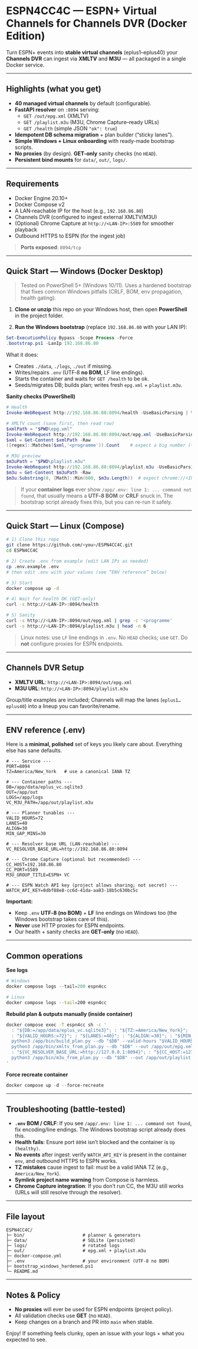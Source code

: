 # ESPN4CC4C — ESPN+ Virtual Channels for Channels DVR (Docker Edition)

Turn ESPN+ events into **stable virtual channels** (eplus1–eplus40) your **Channels DVR** can ingest via **XMLTV** and **M3U** — all packaged in a single Docker service.

---

## Highlights (what you get)

- **40 managed virtual channels** by default (configurable).
- **FastAPI resolver** on `:8094` serving:
  - `GET /out/epg.xml` (XMLTV)
  - `GET /playlist.m3u` (M3U, Chrome Capture–ready URLs)
  - `GET /health` (simple JSON `"ok": true`)
- **Idempotent DB schema migration** + plan builder (“sticky lanes”).
- **Simple Windows + Linux onboarding** with ready-made bootstrap scripts.
- **No proxies** (by design). **GET-only** sanity checks (no `HEAD`).
- **Persistent bind mounts** for `data/`, `out/`, `logs/`.

---

## Requirements

- Docker Engine 20.10+
- Docker Compose v2
- A LAN‑reachable IP for the host (e.g., `192.168.86.80`)
- Channels DVR (configured to ingest external XMLTV/M3U)  
- (Optional) Chrome Capture at `http://<LAN-IP>:5589` for smoother playback
- Outbound HTTPS to ESPN (for the ingest job)

> **Ports exposed**: `8094/tcp`

---

## Quick Start — Windows (Docker Desktop)

> Tested on PowerShell 5+ (Windows 10/11). Uses a hardened bootstrap that fixes common Windows pitfalls (CRLF, BOM, env propagation, health gating).

1) **Clone or unzip** this repo on your Windows host, then open **PowerShell** in the project folder.

2) **Run the Windows bootstrap** (replace `192.168.86.80` with your LAN IP):
```powershell
Set-ExecutionPolicy Bypass -Scope Process -Force
.bootstrap.ps1 -LanIp 192.168.86.80
```

What it does:
- Creates `./data`, `./logs`, `./out` if missing.
- Writes/repairs `.env` (UTF‑8 **no BOM**, LF line endings).
- Starts the container and waits for `GET /health` to be ok.
- Seeds/migrates DB; builds plan; writes fresh `epg.xml` + `playlist.m3u`.

**Sanity checks (PowerShell)**

```powershell
# Health
Invoke-WebRequest http://192.168.86.80:8094/health -UseBasicParsing | % Content

# XMLTV count (save first, then read raw)
$xmlPath = "$PWD\epg.xml"
Invoke-WebRequest http://192.168.86.80:8094/out/epg.xml -UseBasicParsing -OutFile $xmlPath
$xml = Get-Content $xmlPath -Raw
([regex]::Matches($xml,'<programme')).Count    # expect a big number (~5749)

# M3U preview
$m3uPath = "$PWD\playlist.m3u"
Invoke-WebRequest http://192.168.86.80:8094/playlist.m3u -UseBasicParsing -OutFile $m3uPath
$m3u = Get-Content $m3uPath -Raw
$m3u.Substring(0, [Math]::Min(600, $m3u.Length))  # expect chrome://<IP>:5589/stream?.../vc/<lane>
```

> If your **container logs** ever show `/app/.env: line 1: ... command not found`, that usually means a **UTF‑8 BOM** or **CRLF** snuck in. The bootstrap script already fixes this, but you can re-run it safely.

---

## Quick Start — Linux (Compose)

```bash
# 1) Clone this repo
git clone https://github.com/<you>/ESPN4CC4C.git
cd ESPN4CC4C

# 2) Create .env from example (edit LAN IPs as needed)
cp .env.example .env
# then edit .env with your values (see “ENV reference” below)

# 3) Start
docker compose up -d

# 4) Wait for health OK (GET-only)
curl -s http://<LAN-IP>:8094/health

# 5) Sanity
curl -s http://<LAN-IP>:8094/out/epg.xml | grep -c '<programme'
curl -s http://<LAN-IP>:8094/playlist.m3u | head -n 6
```

> Linux notes: use `LF` line endings in `.env`. No `HEAD` checks; use `GET`. Do **not** configure proxies for ESPN endpoints.

---

## Channels DVR Setup

- **XMLTV URL**: `http://<LAN-IP>:8094/out/epg.xml`
- **M3U URL**: `http://<LAN-IP>:8094/playlist.m3u`

Group/title examples are included; Channels will map the lanes (`eplus1…eplus40`) into a lineup you can favorite/rename.

---

## ENV reference (.env)

Here is a **minimal, polished** set of keys you likely care about. Everything else has sane defaults.

```dotenv
# --- Service ---
PORT=8094
TZ=America/New_York   # use a canonical IANA TZ

# --- Container paths ---
DB=/app/data/eplus_vc.sqlite3
OUT=/app/out
LOGS=/app/logs
VC_M3U_PATH=/app/out/playlist.m3u

# --- Planner tunables ---
VALID_HOURS=72
LANES=40
ALIGN=30
MIN_GAP_MINS=30

# --- Resolver base URL (LAN-reachable) ---
VC_RESOLVER_BASE_URL=http://192.168.86.80:8094

# --- Chrome Capture (optional but recommended) ---
CC_HOST=192.168.86.80
CC_PORT=5589
M3U_GROUP_TITLE=ESPN+ VC

# --- ESPN Watch API key (project allows sharing; not secret) ---
WATCH_API_KEY=0dbf88e8-cc6d-41da-aa83-18b5c630bc5c
```

**Important:**  
- Keep `.env` **UTF‑8 (no BOM)** + **LF** line endings on Windows too (the Windows bootstrap takes care of this).  
- **Never** use HTTP proxies for ESPN endpoints.  
- Our health + sanity checks are **GET-only** (no `HEAD`).

---

## Common operations

**See logs**  
```powershell
# Windows
docker compose logs --tail=200 espn4cc
```
```bash
# Linux
docker compose logs --tail=200 espn4cc
```

**Rebuild plan & outputs manually (inside container)**  
```bash
docker compose exec -T espn4cc sh -c '
  : "${DB:=/app/data/eplus_vc.sqlite3}"; : "${TZ:=America/New_York}";
  : "${VALID_HOURS:=72}"; : "${LANES:=40}"; : "${ALIGN:=30}"; : "${MIN_GAP_MINS:=30}";
  python3 /app/bin/build_plan.py --db "$DB" --valid-hours "$VALID_HOURS" --min-gap-mins "$MIN_GAP_MINS" --align "$ALIGN" --lanes "$LANES" --tz "$TZ";
  python3 /app/bin/xmltv_from_plan.py --db "$DB" --out /app/out/epg.xml;
  : "${VC_RESOLVER_BASE_URL:=http://127.0.0.1:8094}"; : "${CC_HOST:=127.0.0.1}"; : "${CC_PORT:=5589}";
  python3 /app/bin/m3u_from_plan.py --db "$DB" --out /app/out/playlist.m3u --resolver-base "$VC_RESOLVER_BASE_URL" --cc-host "$CC_HOST" --cc-port "$CC_PORT"
'
```

**Force recreate container**  
```powershell
docker compose up -d --force-recreate
```

---

## Troubleshooting (battle‑tested)

- **`.env` BOM / CRLF**: If you see `/app/.env: line 1: ... command not found`, fix encoding/line endings. The Windows bootstrap script already does this.  
- **Health fails**: Ensure port `8094` isn’t blocked and the container is `Up (healthy)`.  
- **No events** after ingest: verify `WATCH_API_KEY` is present in the container `env`, and outbound HTTPS to ESPN works.  
- **TZ mistakes** cause ingest to fail: must be a valid IANA TZ (e.g., `America/New_York`).  
- **Symlink project name warning** from Compose is harmless.  
- **Chrome Capture integration**: If you don’t run CC, the M3U still works (URLs will still resolve through the resolver).

---

## File layout

```
ESPN4CC4C/
├─ bin/                      # planner & generators
├─ data/                     # SQLite (persisted)
├─ logs/                     # rotated logs
├─ out/                      # epg.xml + playlist.m3u
├─ docker-compose.yml
├─ .env                      # your environment (UTF-8 no BOM)
├─ bootstrap_windows_hardened.ps1
└─ README.md
```

---

## Notes & Policy

- **No proxies** will ever be used for ESPN endpoints (project policy).  
- All validation checks use **GET** (no `HEAD`).  
- Keep changes on a branch and PR into `main` when stable.

Enjoy! If something feels clunky, open an issue with your logs + what you expected to see.